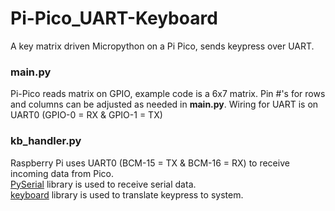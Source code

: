 # Pi-Pico_UART-Keyboard
A key matrix driven Micropython on a Pi Pico, sends keypress over UART.

<h3>main.py</h3>
Pi-Pico reads matrix on GPIO, example code is a 6x7 matrix. Pin #'s for rows and columns can be adjusted as needed in <b>main.py</b>.
Wiring for UART is on UART0 (GPIO-0 = RX & GPIO-1 = TX)

<h3>kb_handler.py</h3>

Raspberry Pi uses UART0 (BCM-15 = TX & BCM-16 = RX) to receive incoming data from Pico.<br>
<a href="https://github.com/pyserial/pyserial">PySerial</a> library is used to receive serial data.<br>
<a href="https://github.com/boppreh/keyboard">keyboard</a> library is used to translate keypress to system.
